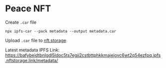 # Peace NFT

Create `.car` file
```
npx ipfs-car --pack metadata --output metadata.car
```
Upload `.car` file to [nft.storage](https://nft.storage)

Latest metadata IPFS Link: https://bafybeidtbnlgdl5ldoc5ts7egjj2cstbttphkkmajejovc6wt2q54ezfpq.ipfs.nftstorage.link/metadata/
